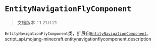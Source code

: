 # `EntityNavigationFlyComponent`

> 文档版本：1.21.0.21

`EntityNavigationFlyComponent`类，扩展自[`EntityNavigationComponent`](./entitynavigationcomponent.md)。script_api.mojang-minecraft.entitynavigationflycomponent.description

